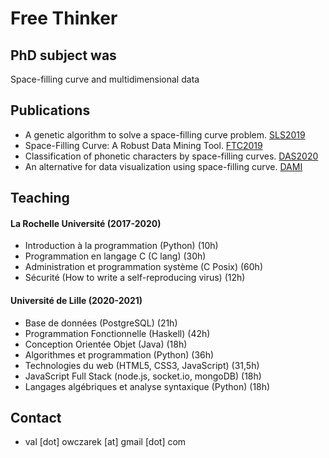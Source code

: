 # Free Thinker
## PhD subject was
Space-filling curve and multidimensional data

## Publications
- A genetic algorithm to solve a space-filling curve problem. [SLS2019](https://hal.archives-ouvertes.fr/hal-02297854/)
- Space-Filling Curve: A Robust Data Mining Tool. [FTC2019](https://hal.archives-ouvertes.fr/hal-02319253)
- Classification of phonetic characters by space-filling curves. [DAS2020](https://hal.archives-ouvertes.fr/hal-02923691)
- An alternative for data visualization using space-filling curve. [DAMI](https://link.springer.com/article/10.1007/s10618-023-00943-7)

## Teaching
#### La Rochelle Université (2017-2020)
- Introduction à la programmation (Python) (10h) 
- Programmation en langage C (C lang) (30h)
- Administration et programmation système (C Posix) (60h)
- Sécurité (How to write a self-reproducing virus) (12h)

#### Université de Lille (2020-2021)
- Base de données (PostgreSQL) (21h)
- Programmation Fonctionnelle (Haskell) (42h)
- Conception Orientée Objet (Java) (18h)
- Algorithmes et programmation (Python) (36h)
- Technologies du web (HTML5, CSS3, JavaScript) (31,5h)
- JavaScript Full Stack (node.js, socket.io, mongoDB) (18h)
- Langages algébriques et analyse syntaxique (Python) (18h)

## Contact
  - val [dot] owczarek [at] gmail [dot] com

